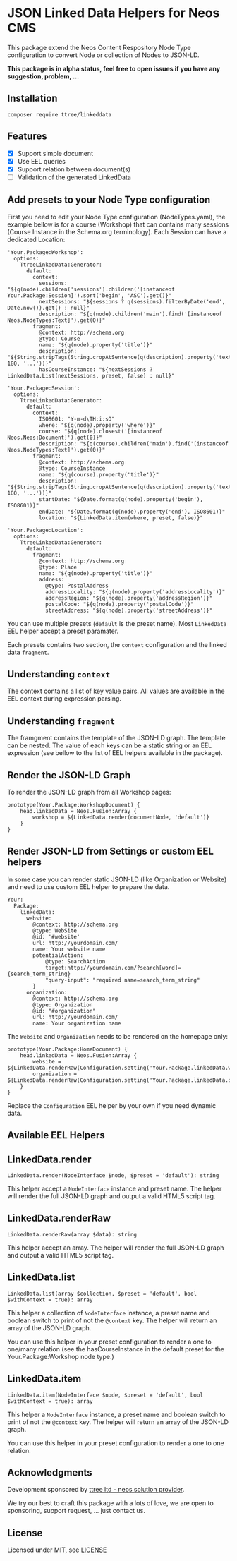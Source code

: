 # JSON Linked Data Helpers for Neos CMS

This package extend the Neos Content Respository Node Type configuration to convert
Node or collection of Nodes to JSON-LD.

**This package is in alpha status, feel free to open issues if you have any suggestion, problem, ...**

Installation
------------

    composer require ttree/linkeddata

Features
--------

- [x] Support simple document
- [x] Use EEL queries
- [x] Support relation between document(s)
- [ ] Validation of the generated LinkedData

Add presets to your Node Type configuration
-------------------------------------------

First you need to edit your Node Type configuration (NodeTypes.yaml), the example bellow is for
a course (Workshop) that can contains many sessions (Course Instance in the Schema.org terminology). 
Each Session can have a dedicated Location:

    'Your.Package:Workshop':
      options:
        TtreeLinkedData:Generator:
          default:
            context:
              sessions: "${q(node).children('sessions').children('[instanceof Your.Package:Session]').sort('begin', 'ASC').get()}"
              nextSessions: "${sessions ? q(sessions).filterByDate('end', Date.now()).get() : null}"
              description: "${q(node).children('main').find('[instanceof Neos.NodeTypes:Text]').get(0)}"
            fragment:
              @context: http://schema.org
              @type: Course
              name: "${q(node).property('title')}"
              description: "${String.stripTags(String.cropAtSentence(q(description).property('text'), 180, '...'))}"
              hasCourseInstance: "${nextSessions ? LinkedData.List(nextSessions, preset, false) : null}"
    
    'Your.Package:Session':
      options:
        TtreeLinkedData:Generator:
          default:
            context:
              ISO8601: "Y-m-d\TH:i:sO"
              where: "${q(node).property('where')}"
              course: "${q(node).closest('[instanceof Neos.Neos:Document]').get(0)}"
              description: "${q(course).children('main').find('[instanceof Neos.NodeTypes:Text]').get(0)}"
            fragment:
              @context: http://schema.org
              @type: CourseInstance
              name: "${q(course).property('title')}"
              description: "${String.stripTags(String.cropAtSentence(q(description).property('text'), 180, '...'))}"
              startDate: "${Date.format(q(node).property('begin'), ISO8601)}"
              endDate: "${Date.format(q(node).property('end'), ISO8601)}"
              location: "${LinkedData.item(where, preset, false)}"
              
    'Your.Package:Location':
      options:
        TtreeLinkedData:Generator:
          default:
            fragment:
              @context: http://schema.org
              @type: Place
              name: "${q(node).property('title')}"
              address:
                @type: PostalAddress
                addressLocality: "${q(node).property('addressLocality')}"
                addressRegion: "${q(node).property('addressRegion')}"
                postalCode: "${q(node).property('postalCode')}"
                streetAddress: "${q(node).property('streetAddress')}"
  
You can use multiple presets (```default``` is the preset name). Most ```LinkedData``` EEL helper accept a preset paramater.

Each presets contains two section, the ```context``` configuration and the linked data ```fragment```.

## Understanding ```context```

The context contains a list of key value pairs. All values are available in the EEL context during expression parsing.

## Understanding ```fragment```

The framgment contains the template of the JSON-LD graph. The template can be nested. The value of each keys can be a static
string or an EEL expression (see bellow to the list of EEL helpers available in the package).

## Render the JSON-LD Graph

To render the JSON-LD graph from all Workshop pages:

    prototype(Your.Package:WorkshopDocument) {
        head.linkedData = Neos.Fusion:Array {
            workshop = ${LinkedData.render(documentNode, 'default')}
        }
    }

Render JSON-LD from Settings or custom EEL helpers
--------------------------------------------------

In some case you can render static JSON-LD (like Organization or Website) and need to use custom EEL helper to prepare the data.

    Your:
      Package:
        linkedData:
          website:
            @context: http://schema.org
            @type: WebSite
            @id: '#website'
            url: http://yourdomain.com/
            name: Your website name
            potentialAction:
                @type: SearchAction
                target:http://yourdomain.com/?search[word]={search_term_string}
                "query-input": "required name=search_term_string"
            }
          organization:
            @context: http://schema.org
            @type: Organization
            @id: "#organization"
            url: http://yourdomain.com/
            name: Your organization name

The ```Website``` and ```Organization``` needs to be rendered on the homepage only:

    prototype(Your.Package:HomeDocument) {
        head.linkedData = Neos.Fusion:Array {
            website = ${LinkedData.renderRaw(Configuration.setting('Your.Package.linkedData.website'))}
            organization = ${LinkedData.renderRaw(Configuration.setting('Your.Package.linkedData.organization'))}
        }
    }

Replace the ```Configuration``` EEL helper by your own if you need dynamic data.

Available EEL Helpers
---------------------

## LinkedData.render

    LinkedData.render(NodeInterface $node, $preset = 'default'): string

This helper accept a ```NodeInterface``` instance and preset name. The helper will render the full JSON-LD graph 
and output a valid HTML5 script tag.

## LinkedData.renderRaw

    LinkedData.renderRaw(array $data): string

This helper accept an array. The helper will render the full JSON-LD graph and output a valid HTML5 script tag.

## LinkedData.list

    LinkedData.list(array $collection, $preset = 'default', bool $withContext = true): array

This helper a collection of ```NodeInterface``` instance, a preset name and boolean switch to print of not the ```@context``` key. The helper will return an array of the JSON-LD graph.

You can use this helper in your preset configuration to render a one to one/many relation (see the hasCourseInstance in the default preset for the Your.Package:Workshop node type.)

## LinkedData.item

    LinkedData.item(NodeInterface $node, $preset = 'default', bool $withContext = true): array

This helper a ```NodeInterface``` instance, a preset name and boolean switch to print of not the ```@context``` key. The helper will return an array of the JSON-LD graph.

You can use this helper in your preset configuration to render a one to one relation.


Acknowledgments
---------------

Development sponsored by [ttree ltd - neos solution provider](http://ttree.ch).

We try our best to craft this package with a lots of love, we are open to
sponsoring, support request, ... just contact us.

License
-------

Licensed under MIT, see [LICENSE](LICENSE)
